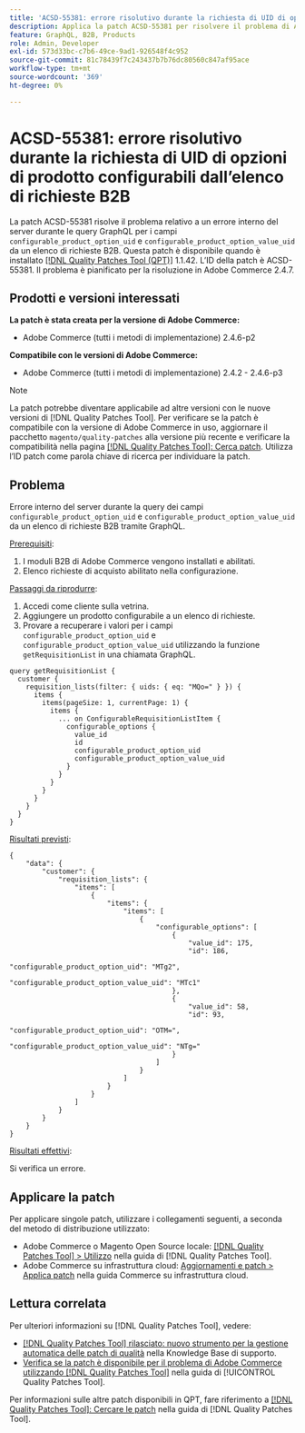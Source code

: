 ```yaml
---
title: 'ACSD-55381: errore risolutivo durante la richiesta di UID di opzioni di prodotto configurabili dall’elenco di richieste B2B'
description: Applica la patch ACSD-55381 per risolvere il problema di Adobe Commerce in cui si verifica un errore interno del server durante le query GraphQL per i campi "configurable_product_option_uid" e "configurable_product_option_value_uid" da un elenco di richieste B2B.
feature: GraphQL, B2B, Products
role: Admin, Developer
exl-id: 573d33bc-c7b6-49ce-9ad1-926548f4c952
source-git-commit: 81c78439f7c243437b7b76dc80560c847af95ace
workflow-type: tm+mt
source-wordcount: '369'
ht-degree: 0%

---
```


# ACSD-55381: errore risolutivo durante la richiesta di UID di opzioni di prodotto configurabili dall’elenco di richieste B2B

La patch ACSD-55381 risolve il problema relativo a un errore interno del server durante le query GraphQL per i campi `configurable_product_option_uid` e `configurable_product_option_value_uid` da un elenco di richieste B2B. Questa patch è disponibile quando è installato [[!DNL Quality Patches Tool (QPT)]](https://experienceleague.adobe.com/en/docs/commerce-knowledge-base/kb/announcements/commerce-announcements/magento-quality-patches-released-new-tool-to-self-serve-quality-patches) 1.1.42. L’ID della patch è ACSD-55381. Il problema è pianificato per la risoluzione in Adobe Commerce 2.4.7.

## Prodotti e versioni interessati

**La patch è stata creata per la versione di Adobe Commerce:**

* Adobe Commerce (tutti i metodi di implementazione) 2.4.6-p2

**Compatibile con le versioni di Adobe Commerce:**

* Adobe Commerce (tutti i metodi di implementazione) 2.4.2 - 2.4.6-p3

>[!NOTE]
>
>La patch potrebbe diventare applicabile ad altre versioni con le nuove versioni di [!DNL Quality Patches Tool]. Per verificare se la patch è compatibile con la versione di Adobe Commerce in uso, aggiornare il pacchetto `magento/quality-patches` alla versione più recente e verificare la compatibilità nella pagina [[!DNL Quality Patches Tool]: Cerca patch](https://experienceleague.adobe.com/tools/commerce-quality-patches/index.html). Utilizza l’ID patch come parola chiave di ricerca per individuare la patch.

## Problema

Errore interno del server durante la query dei campi `configurable_product_option_uid` e `configurable_product_option_value_uid` da un elenco di richieste B2B tramite GraphQL.

<u>Prerequisiti</u>:

1. I moduli B2B di Adobe Commerce vengono installati e abilitati.
1. Elenco richieste di acquisto abilitato nella configurazione.

<u>Passaggi da riprodurre</u>:

1. Accedi come cliente sulla vetrina.
1. Aggiungere un prodotto configurabile a un elenco di richieste.
1. Provare a recuperare i valori per i campi `configurable_product_option_uid` e `configurable_product_option_value_uid` utilizzando la funzione `getRequisitionList` in una chiamata GraphQL.

```
query getRequisitionList {
  customer {
    requisition_lists(filter: { uids: { eq: "MQo=" } }) {
      items {
        items(pageSize: 1, currentPage: 1) {
          items {
            ... on ConfigurableRequisitionListItem {
              configurable_options {
                value_id
                id
                configurable_product_option_uid
                configurable_product_option_value_uid
              }
            }
          }
        }
      }
    }
  }
}
```

<u>Risultati previsti</u>:

```
{
    "data": {
        "customer": {
            "requisition_lists": {
                "items": [
                    {
                        "items": {
                            "items": [
                                {
                                    "configurable_options": [
                                        {
                                            "value_id": 175,
                                            "id": 186,
                                            "configurable_product_option_uid": "MTg2",
                                            "configurable_product_option_value_uid": "MTc1"
                                        },
                                        {
                                            "value_id": 58,
                                            "id": 93,
                                            "configurable_product_option_uid": "OTM=",
                                            "configurable_product_option_value_uid": "NTg="
                                        }
                                    ]
                                }
                            ]
                        }
                    }
                ]
            }
        }
    }
}
```

<u>Risultati effettivi</u>:

Si verifica un errore.

## Applicare la patch

Per applicare singole patch, utilizzare i collegamenti seguenti, a seconda del metodo di distribuzione utilizzato:

* Adobe Commerce o Magento Open Source locale: [[!DNL Quality Patches Tool] > Utilizzo](/help/tools/quality-patches-tool/usage.md) nella guida di [!DNL Quality Patches Tool].
* Adobe Commerce su infrastruttura cloud: [Aggiornamenti e patch > Applica patch](https://experienceleague.adobe.com/docs/commerce-cloud-service/user-guide/develop/upgrade/apply-patches.html) nella guida Commerce su infrastruttura cloud.

## Lettura correlata

Per ulteriori informazioni su [!DNL Quality Patches Tool], vedere:

* [[!DNL Quality Patches Tool] rilasciato: nuovo strumento per la gestione automatica delle patch di qualità](https://experienceleague.adobe.com/en/docs/commerce-knowledge-base/kb/announcements/commerce-announcements/magento-quality-patches-released-new-tool-to-self-serve-quality-patches) nella Knowledge Base di supporto.
* [Verifica se la patch è disponibile per il problema di Adobe Commerce utilizzando  [!DNL Quality Patches Tool]](/help/tools/quality-patches-tool/patches-available-in-qpt/check-patch-for-magento-issue-with-magento-quality-patches.md) nella guida di [!UICONTROL Quality Patches Tool].


Per informazioni sulle altre patch disponibili in QPT, fare riferimento a [[!DNL Quality Patches Tool]: Cercare le patch](https://experienceleague.adobe.com/tools/commerce-quality-patches/index.html) nella guida di [!DNL Quality Patches Tool].
